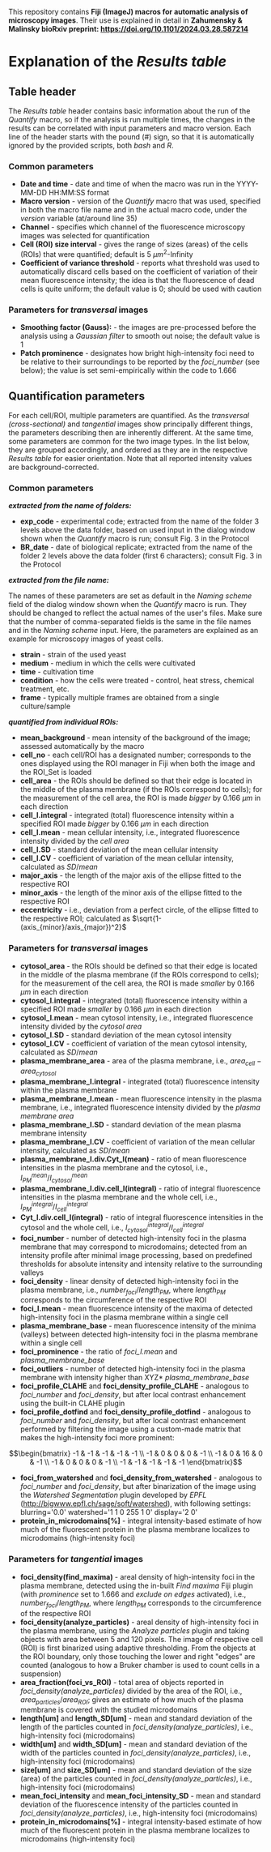 This repository contains **Fiji (ImageJ) macros for automatic analysis of microscopy images**. Their use is explained in detail in **Zahumensky & Malinsky bioRxiv preprint: https://doi.org/10.1101/2024.03.28.587214**

# **Explanation of the *Results table***

## **Table header**

The *Results table* header contains basic information about the run of the *Quantify* macro, so if the analysis is run multiple times, the changes in the results can be correlated with input parameters and macro version. Each line of the header starts with the pound (#) sign, so that it is automatically ignored by the provided scripts, both *bash* and *R*.


### Common parameters
- **Date and time** - date and time of when the macro was run in the YYYY-MM-DD HH:MM:SS format
- **Macro version** - version of the *Quantify* macro that was used, specified in both the macro file name and in the actual macro code, under the *version* variable (at/around line 35)
- **Channel** - specifies which channel of the fluorescence microscopy images was selected for quantification
- **Cell (ROI) size interval** - gives the range of sizes (areas) of the cells (ROIs) that were quantified; default is 5 $\mu m^2$-Infinity
- **Coefficient of variance threshold** - reports what threshold was used to automatically discard cells based on the coefficient of variation of their mean fluorescence intensity; the idea is that the fluorescence of dead cells is quite uniform; the default value is 0; should be used with caution

### Parameters for *transversal* images
- **Smoothing factor (Gauss):** - the images are pre-processed before the analysis using a *Gaussian filter* to smooth out noise; the default value is 1
- **Patch prominence** - designates how bright high-intensity foci need to be relative to their surroundings to be reported by the *foci_number* (see below); the value is set semi-empirically within the code to 1.666


## **Quantification parameters**

For each cell/ROI, multiple parameters are quantified. As the *transversal (cross-sectional)* and *tangential* images show principally different things, the parameters describing then are inherently different. At the same time, some parameters are common for the two image types. In the list below, they are grouped accordingly, and ordered as they are in the respective *Results table* for easier orientation. Note that all reported intensity values are background-corrected.

### **Common parameters**
***extracted from the name of folders:***

- **exp_code** - experimental code; extracted from the name of the folder 3 levels above the data folder, based on used input in the dialog window shown when the *Quantify* macro is run; consult Fig. 3 in the Protocol
- **BR_date** - date of biological replicate; extracted from the name of the folder 2 levels above the data folder (first 6 characters); consult Fig. 3 in the Protocol


***extracted from the file name:***

The names of these parameters are set as default in the *Naming scheme* field of the dialog window shown when the *Quantify* macro is run. They should be changed to reflect the actual names of the user's files. Make sure that the number of comma-separated fields is the same in the file names and in the *Naming scheme* input. Here, the parameters are explained as an example for microscopy images of yeast cells.

- **strain** - strain of the used yeast
- **medium** - medium in which the cells were cultivated
- **time** - cultivation time
- **condition** - how the cells were treated - control, heat stress, chemical treatment, etc.
- **frame** - typically multiple frames are obtained from a single culture/sample


***quantified from individual ROIs:***

- **mean_background** - mean intensity of the background of the image; assessed automatically by the macro
- **cell_no** - each cell/ROI has a designated number; corresponds to the ones displayed using the ROI manager in Fiji when both the image and the ROI_Set is loaded
- **cell_area** - the ROIs should be defined so that their edge is located in the middle of the plasma membrane (if the ROIs correspond to cells); for the measurement of the cell area, the ROI is made *bigger* by 0.166 $\mu m$ in each direction
- **cell_I.integral** - integrated (total) fluorescence intensity within a specified ROI made *bigger* by 0.166 $\mu m$ in each direction
- **cell_I.mean** - mean cellular intensity, i.e., integrated fluorescence intensity divided by the *cell area*
- **cell_I.SD** - standard deviation of the mean cellular intensity
- **cell_I.CV** - coefficient of variation of the mean cellular intensity, calculated as $SD/mean$
- **major_axis** - the length of the major axis of the ellipse fitted to the respective ROI
- **minor_axis** - the length of the minor axis of the ellipse fitted to the respective ROI
- **eccentricity** - i.e., deviation from a perfect circle, of the ellipse fitted to the respective ROI; calculated as $\sqrt{1-(axis_{minor}/axis_{major})^2}$


### **Parameters for *transversal* images**
- **cytosol_area** - the ROIs should be defined so that their edge is located in the middle of the plasma membrane (if the ROIs correspond to cells); for the measurement of the cell area, the ROI is made *smaller* by 0.166 $\mu m$ in each direction
- **cytosol_I.integral** - integrated (total) fluorescence intensity within a specified ROI made *smaller* by 0.166 $\mu m$ in each direction
- **cytosol_I.mean** - mean cytosol intensity, i.e., integrated fluorescence intensity divided by the *cytosol area*
- **cytosol_I.SD** - standard deviation of the mean cytosol intensity
- **cytosol_I.CV** - coefficient of variation of the mean cytosol intensity, calculated as $SD/mean$
- **plasma_membrane_area** - area of the plasma membrane, i.e., $area_{cell}-area_{cytosol}$
- **plasma_membrane_I.integral** - integrated (total) fluorescence intensity within the plasma membrane
- **plasma_membrane_I.mean** - mean fluorescence intensity in the plasma membrane, i.e., integrated fluorescence intensity divided by the *plasma membrane area*
- **plasma_membrane_I.SD** - standard deviation of the mean plasma membrane intensity
- **plasma_membrane_I.CV** - coefficient of variation of the mean cellular intensity, calculated as $`SD/mean`$
- **plasma_membrane_I.div.Cyt_I(mean)** - ratio of mean fluorescence intensities in the plasma membrane and the cytosol, i.e., $`I^{mean}_{PM}/I^{mean}_{cytosol}`$
- **plasma_membrane_I.div.cell_I(integral)** - ratio of integral fluorescence intensities in the plasma membrane and the whole cell, i.e., $`I^{integral}_{PM}/I^{integral}_{cell}`$
- **Cyt_I.div.cell_I(integral)** - ratio of integral fluorescence intensities in the cytosol and the whole cell, i.e., $`I^{integral}_{cytosol}/I^{integral}_{cell}`$
- **foci_number** - number of detected high-intensity foci in the plasma membrane that may correspond to microdomains; detected from an intensity profile after minimal image processing, based on predefined thresholds for absolute intensity and intensity relative to the surrounding valleys
- **foci_density** - linear density of detected high-intensity foci in the plasma membrane, i.e., $number_{foci}/length_{PM}$, where $length_{PM}$ corresponds to the circumference of the respective ROI
- **foci_I.mean** - mean fluorescence intensity of the maxima of detected high-intensity foci in the plasma membrane within a single cell
- **plasma_membrane_base** - mean fluorescence intensity of the minima (valleys) between detected high-intensity foci in the plasma membrane within a single cell
- **foci_prominence** - the ratio of *foci_I.mean* and *plasma_membrane_base*
- **foci_outliers** - number of detected high-intensity foci in the plasma membrane with intensity higher than XYZ* *plasma_membrane_base*
- **foci_profile_CLAHE** and **foci_density_profile_CLAHE** - analogous to *foci_number* and *foci_density*, but after local contrast enhancement using the built-in CLAHE plugin
- **foci_profile_dotfind** and **foci_density_profile_dotfind** - analogous to *foci_number* and *foci_density*, but after local contrast enhancement performed by filtering the image using a custom-made matrix that makes the high-intensity foci more prominent:
```math
\begin{bmatrix}
  -1 & -1 & -1 & -1 & -1 \\
  -1 & 0 & 0 & 0 & -1 \\
  -1 & 0 & 16 & 0 & -1 \\
  -1 & 0 & 0 & 0 & -1 \\
  -1 & -1 & -1 & -1 & -1
 \end{bmatrix}
```
- **foci_from_watershed** and **foci_density_from_watershed** - analogous to *foci_number* and *foci_density*, but after binarization of the image using the *Watershed Segmentation* plugin developed by *EPFL* (http://bigwww.epfl.ch/sage/soft/watershed), with following settings: blurring='0.0' watershed='1 1 0 255 1 0' display='2 0'
- **protein_in_microdomains[%]** - integral intensity-based estimate of how much of the fluorescent protein in the plasma membrane localizes to microdomains (high-intensity foci)

### **Parameters for *tangential* images**
- **foci_density(find_maxima)** - areal density of high-intensity foci in the plasma membrane, detected using the in-built *Find maxima* Fiji plugin (with *prominence* set to 1.666 and *exclude on edges* activated), i.e., $number_{foci}/length_{PM}$, where $length_{PM}$ corresponds to the circumference of the respective ROI
- **foci_density(analyze_particles)** - areal density of high-intensity foci in the plasma membrane, using the *Analyze particles* plugin and taking objects with area between 5 and 120 pixels. The image of respective cell (ROI) is first binarized using adaptive thresholding. From the objects at the ROI boundary, only those touching the lower and right "edges" are counted (analogous to how a Bruker chamber is used to count cells in a suspension)
- **area_fraction(foci_vs_ROI)** - total area of objects reported in *foci_density(analyze_particles)* divided by the area of the ROI, i.e., $area_{particles}/area_{ROI}$; gives an estimate of how much of the plasma membrane is covered with the studied microdomains
- **length[um]** and **length_SD[um]** - mean and standard deviation of the length of the particles counted in *foci_density(analyze_particles)*, i.e., high-intensity foci (microdomains)
- **width[um]** and **width_SD[um]** - mean and standard deviation of the width of the particles counted in *foci_density(analyze_particles)*, i.e., high-intensity foci (microdomains)
- **size[um]** and **size_SD[um]** - mean and standard deviation of the size (area) of the particles counted in *foci_density(analyze_particles)*, i.e., high-intensity foci (microdomains)
- **mean_foci_intensity** and **mean_foci_intensity_SD** - mean and standard deviation of the fluorescence intensity of the particles counted in *foci_density(analyze_particles)*, i.e., high-intensity foci (microdomains)
- **protein_in_microdomains[%]** - integral intensity-based estimate of how much of the fluorescent protein in the plasma membrane localizes to microdomains (high-intensity foci)
